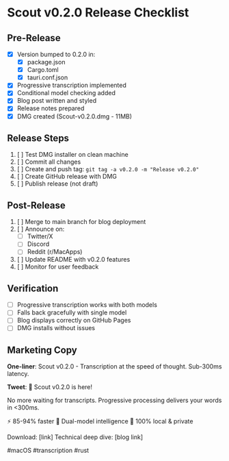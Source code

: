 # Scout v0.2.0 Release Checklist

## Pre-Release
- [x] Version bumped to 0.2.0 in:
  - [x] package.json
  - [x] Cargo.toml
  - [x] tauri.conf.json
- [x] Progressive transcription implemented
- [x] Conditional model checking added
- [x] Blog post written and styled
- [x] Release notes prepared
- [x] DMG created (Scout-v0.2.0.dmg - 11MB)

## Release Steps
1. [ ] Test DMG installer on clean machine
2. [ ] Commit all changes
3. [ ] Create and push tag: `git tag -a v0.2.0 -m "Release v0.2.0"`
4. [ ] Create GitHub release with DMG
5. [ ] Publish release (not draft)

## Post-Release
1. [ ] Merge to main branch for blog deployment
2. [ ] Announce on:
   - [ ] Twitter/X
   - [ ] Discord
   - [ ] Reddit (r/MacApps)
3. [ ] Update README with v0.2.0 features
4. [ ] Monitor for user feedback

## Verification
- [ ] Progressive transcription works with both models
- [ ] Falls back gracefully with single model
- [ ] Blog displays correctly on GitHub Pages
- [ ] DMG installs without issues

## Marketing Copy

**One-liner**: Scout v0.2.0 - Transcription at the speed of thought. Sub-300ms latency.

**Tweet**: 
🚀 Scout v0.2.0 is here! 

No more waiting for transcripts. Progressive processing delivers your words in <300ms.

⚡ 85-94% faster
🧠 Dual-model intelligence
💯 100% local & private

Download: [link]
Technical deep dive: [blog link]

#macOS #transcription #rust